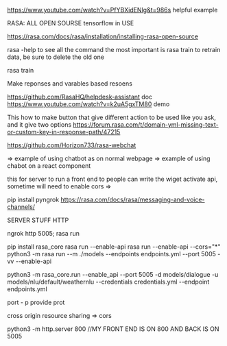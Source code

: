 
https://www.youtube.com/watch?v=PfYBXidENlg&t=986s
helpful example

RASA: ALL OPEN SOURSE
tensorflow in USE

https://rasa.com/docs/rasa/installation/installing-rasa-open-source

rasa -help to see all the command the most important is rasa train to retrain data, be sure to delete the old one

rasa train

Make reponses and varables based resoens 

https://github.com/RasaHQ/helpdesk-assistant     doc
https://www.youtube.com/watch?v=k2uA5gxTM80     demo


This how to make button that give different action to be used like you ask, and it give two options
https://forum.rasa.com/t/domain-yml-missing-text-or-custom-key-in-response-path/47215



https://github.com/Horizon733/rasa-webchat
 
 => example of using chatbot as on normal webpage
 => example of using chabot on a react component

this for server to run a front end to people can write the wiget 
activate api, sometime will need to enable cors => 



pip install pyngrok
https://rasa.com/docs/rasa/messaging-and-voice-channels/



SERVER STUFF HTTP

ngrok http 5005; rasa run

pip install rasa_core
rasa run --enable-api 
rasa run --enable-api --cors="*"
python3 -m rasa run --m ./models --endpoints endpoints.yml --port 5005 -vv --enable-api

python3 -m rasa_core.run --enable_api --port 5005 -d models/dialogue -u models/nlu/default/weathernlu --credentials credentials.yml --endpoint endpoints.yml

port - p provide prot 

cross origin resource sharing => cors

python3 -m http.server 800 //MY FRONT END IS ON 800 AND BACK IS ON 5005
